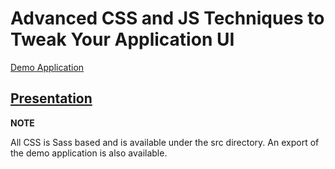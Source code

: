 # Advanced CSS and JS Techniques to Tweak Your Application UI

[Demo Application](https://askmax.solutions/ords/f?p=10100)

[Presentation](./Advanced%20CSS%20and%20JS%20Techniques%20to%20Tweak%20Your%20Application%20UI.pdf)
---
**NOTE**

All CSS is Sass based and is available under the src directory.
An export of the demo application is also available.